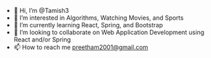 - 👋 Hi, I’m @Tamish3
- 👀 I’m interested in Algorithms, Watching Movies, and Sports
- 🌱 I’m currently learning React, Spring, and Bootstrap
- 💞️ I’m looking to collaborate on Web Application Development using React and/or Spring
- 📫 How to reach me preetham2001@gmail.com

<!---
Tamish3/Tamish3 is a ✨ special ✨ repository because its `README.md` (this file) appears on your GitHub profile.
You can click the Preview link to take a look at your changes.
--->

